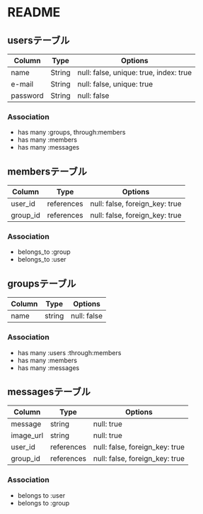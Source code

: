 # README

## usersテーブル
|Column|Type|Options|
|------|----|-------|
|name|String|null: false, unique: true, index: true|
|e-mail|String|null: false, unique: true|
|password|String| null: false|

### Association
- has many :groups, through:members
- has many :members
- has many :messages


## membersテーブル

|Column|Type|Options|
|------|----|-------|
|user_id|references|null: false, foreign_key: true|
|group_id|references|null: false, foreign_key: true|

### Association
- belongs_to :group
- belongs_to :user

## groupsテーブル
|Column|Type|Options|
|------|----|-------|
|name|string|null: false |

### Association
- has many :users  :through:members
- has many :members
- has many :messages

## messagesテーブル
|Column|Type|Options|
|------|----|-------|
|message|string|null: true|
|image_url|string|null: true|
|user_id|references|null: false, foreign_key: true|
|group_id|references|null: false, foreign_key: true|

### Association
- belongs to :user
- belongs to :group